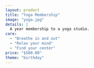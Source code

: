 ```yaml
---
layout: product
title: "Yoga Membership"
image: "yoga.jpg"
details: |
  A year membership to a yoga studio.
care:
  - "Breathe in and out"
  - "Relax your mind"
  - "Find your center"
price: "$500.00"
theme: "birthday"
---
```

